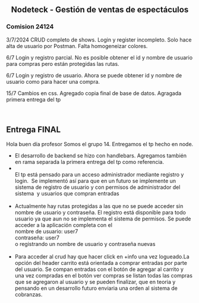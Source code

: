 <h2 align="center"> Nodeteck - Gestión de ventas de espectáculos </h2>
<h3>Comision 24124</h3>
<p>3/7/2024 CRUD completo de shows. Login y register incompleto. Solo hace alta de usuario por Postman. Falta homogeneizar colores. </p>
<p>6/7 Login y registro parcial. No es posible obtener el id y nombre de usuario para compras pero están protegidas las rutas. </p>
<p>6/7 Login y registro de usuario. Ahora se puede obtener id y nombre de usuario como para hacer una compra. </p>
<p>15/7 Cambios en css. Agregado copia final de base de datos. Agragada primera entrega del tp </p><br>
<h2>Entrega FINAL</h2>

<p>Hola buen día profesor Somos el grupo 14. Entregamos el tp hecho en node.
<ul>
 <li>El desarrollo de backend se hizo con handlebars. Agregamos también en rama separada la primera entrega del tp como referencia.</li>
 <li><br>
 El tp está pensado para un acceso administrador mediante registro y login. 
 Se implementó así para que en un futuro se implemente un sistema de registro de usuario y con permisos de administrador del sistema  y usuarios que compran entradas
 </li><br>
<li>Actualmente hay rutas protegidas a las que no se puede acceder sin nombre de usuario y contraseña. El registro está disponible para todo usuario ya que aun no se implementa el sistema de permisos. Se puede acceder a la aplicación completa con el <br> nombre de usuario: user7 <br> contraseña: user7  <br> o registrando un nombre de usuario y contraseña nuevas</li><br>

<li>Para acceder al crud hay que hacer click en +info una vez logueado.La opción del header carrito está orientada a comprar entradas por parte del usuario. Se compan entradas con el botón de agregar al carrito y una vez compradas en el botón ver compras se listan todas las compras que se agregaron al usuario y se pueden finalizar, que en teoria y pensando en un desarrollo futuro enviaria una orden al sistema de cobranzas.</li> </ul>

